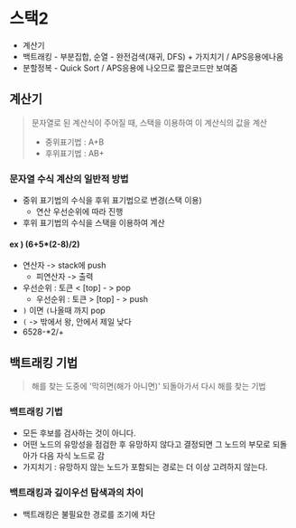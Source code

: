 # 스택2

- 계산기
- 백트래킹 - 부분집합, 순열 - 완전검색(재귀, DFS) + 가지치기 / APS응용에나옴
- 분할정복 - Quick Sort / APS응용에 나오므로 짧은코드만 보여줌

## 계산기

> 문자열로 된 계산식이 주어질 때, 스택을 이용하여 이 계산식의 값을 계산
>
> - 중위표기법 : A+B
> - 후위표기법 : AB+

### 문자열 수식 계산의 일반적 방법

- 중위 표기법의 수식을 후위 표기법으로 변경(스택 이용)
  - 연산 우선순위에 따라 진행
- 후위 표기법의 수식을 스택을 이용하여 계산

#### ex ) (6+5*(2-8)/2)

- 연산자 -> stack에 push
  - 피연산자 -> 출력
- 우선순위 : 토큰 < [top]  - > pop
  - 우선순위 : 토큰 > [top]  - > push
- `)` 이면  `(`나올때 까지 pop
- `(` -> 밖에서 왕, 안에서 제일 낮다
- 6528-*2/+



## 백트래킹 기법

> 해를 찾는 도중에 '막히면(해가 아니면)' 되돌아가서 다시 해를 찾는 기법

### 백트래킹 기법

- 모든 후보를 검사하는 것이 아니다.
- 어떤 노드의 유망성을 점검한 후 유망하지 않다고 결정되면 그 노드의 부모로 되돌아가 다음 자식 노드로 감
- 가지치기 : 유망하지 않는 노드가 포함되는 경로는 더 이상 고려하지 않는다.









### 백트래킹과 깊이우선 탐색과의 차이

- 백트래킹은 불필요한 경로를 조기에 차단